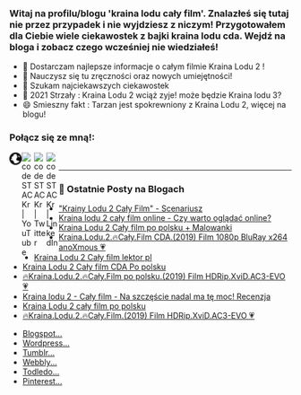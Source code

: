### Witaj na profilu/blogu 'kraina lodu cały film'. Znalazłeś się tutaj nie przez przypadek i nie wyjdziesz z niczym! Przygotowałem dla Ciebie wiele ciekawostek z bajki kraina lodu cda. Wejdź na bloga i zobacz czego wcześniej nie wiedziałeś!


- 👋 Dostarczam najlepsze informacje o całym filmie Kraina Lodu 2 !
- 🐤 Nauczysz się tu zręczności oraz nowych umiejętności!
- 💭 Szukam najciekawszych ciekawostek
- 💙 2021 Strzały : Kraina Lodu 2 wciąż zyje! może będzie Kraina lodu 3?
- 😄 Smieszny fakt : Tarzan jest spokrewniony z Kraina Lodu 2, więcej na blogu!


### Połącz się ze mną!:

[<img align="left" alt="codeSTACKr.com" width="22px" src="https://raw.githubusercontent.com/iconic/open-iconic/master/svg/globe.svg" />][website]
[<img align="left" alt="codeSTACKr | YouTube" width="22px" src="https://cdn.jsdelivr.net/npm/simple-icons@v3/icons/youtube.svg" />][youtube]
[<img align="left" alt="codeSTACKr | Twitter" width="22px" src="https://cdn.jsdelivr.net/npm/simple-icons@v3/icons/twitter.svg" />][twitter]
[<img align="left" alt="codeSTACKr | LinkedIn" width="22px" src="https://cdn.jsdelivr.net/npm/simple-icons@v3/icons/linkedin.svg" />][linkedin]

<br />


---

### 💬 Ostatnie Posty na Blogach

<!-- BLOG-POST-LIST:START -->
- ["Krainy Lodu 2 Cały Film" - Scenariusz](https://krainaloducda.tumblr.com/post/658950221590609920)
- [Kraina lodu 2 cały film online - Czy warto oglądać online?](https://krainaloducda.tumblr.com/post/658799468501778432)
- [Kraina Lodu 2 Cały film po polsku + Malowanki](https://krainaloducda.tumblr.com/post/658771334412779520)
- [Kraina.Lodu.2.🔥Cały.Film CDA.(2019) Film 1080p BluRay x264 anoXmous 💗](https://www.youtube.com/watch?v=sVmF6joZN9w)
- [Kraina Lodu 2 Cały film lektor pl](https://krainaloducda.tumblr.com/post/658438145361297408)
- [Kraina Lodu 2 Cały film CDA Po polsku](https://krainaloducda.tumblr.com/post/658248754402672640)
- [🔥Kraina.Lodu.2.🔥Cały.Film po polsku.(2019) Film HDRip.XviD.AC3-EVO 💗](https://www.youtube.com/watch?v=8XLNOWUVtEE)
- [Kraina lodu 2 - Cały film - Na szczęście nadal ma tę moc! Recenzja](https://krainaloducda.tumblr.com/post/657983594905632768)
- [Kraina Lodu 2 cały film po polsku](https://krainaloducda.tumblr.com/post/657901132627247104)
- [🔥Kraina.Lodu.2.🔥Cały.Film.(2019) Film HDRip.XviD.AC3-EVO 💗](https://www.youtube.com/watch?v=rPNQJjVxYJg)
<!-- BLOG-POST-LIST:END -->


- [Blogspot...](https://krainalodu2.blogspot.com/feeds/posts/default?alt=rss)
- [Wordpress...](https://krainalodufilm.wordpress.com/feed/)
- [Tumblr...](https://krainaloducda.tumblr.com/rss)
- [Webbly...](https://kraina-lodu.weebly.com/1/feed)
- [Todledo...](http://www.toodledo.com/info/news_rss.php)
- [Pinterest...](https://in.pinterest.com/krainaloduogladaj/kraina-lodu-2.rss)


[website]: https://sites.google.com/view/kraina-lodu-caly-film/
[twitter]: https://twitter.com/lodu_kraina
[youtube]: https://www.youtube.com/channel/UCfKA-erPWvZiQk-uaeksNWA
[linkedin]: https://www.linkedin.com/in/kraina-lodu-7a2224218/
